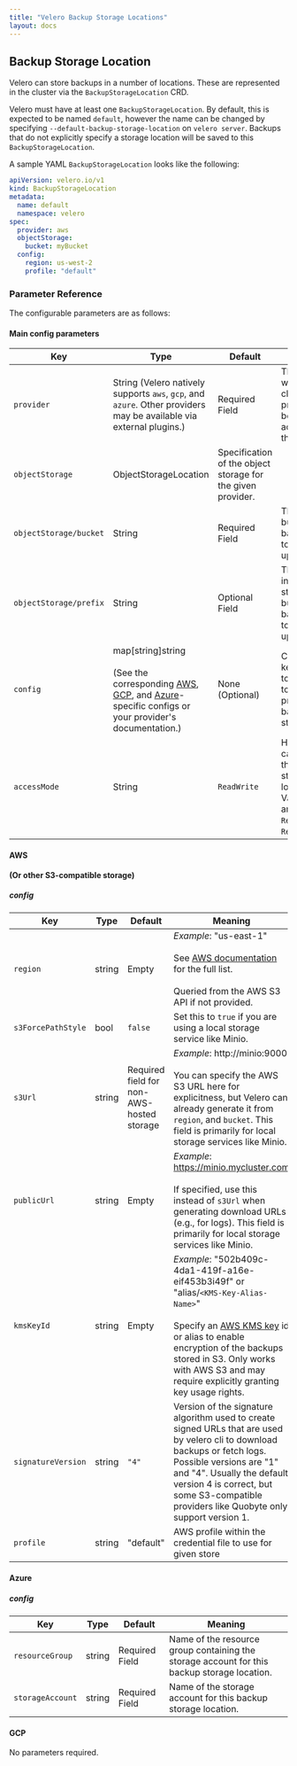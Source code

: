 ```yaml
---
title: "Velero Backup Storage Locations"
layout: docs
---
```


## Backup Storage Location

Velero can store backups in a number of locations. These are represented in the cluster via the `BackupStorageLocation` CRD.

Velero must have at least one `BackupStorageLocation`. By default, this is expected to be named `default`, however the name can be changed by specifying `--default-backup-storage-location` on `velero server`.  Backups that do not explicitly specify a storage location will be saved to this `BackupStorageLocation`.

A sample YAML `BackupStorageLocation` looks like the following:

```yaml
apiVersion: velero.io/v1
kind: BackupStorageLocation
metadata:
  name: default
  namespace: velero
spec:
  provider: aws
  objectStorage:
    bucket: myBucket
  config:
    region: us-west-2
    profile: "default"
```

### Parameter Reference

The configurable parameters are as follows:

#### Main config parameters

| Key | Type | Default | Meaning |
| --- | --- | --- | --- |
| `provider` | String (Velero natively supports `aws`, `gcp`, and `azure`. Other providers may be available via external plugins.)| Required Field | The name for whichever cloud provider will be used to actually store the backups. |
| `objectStorage` | ObjectStorageLocation | Specification of the object storage for the given provider. |
| `objectStorage/bucket` | String | Required Field | The storage bucket where backups are to be uploaded. |
| `objectStorage/prefix` | String | Optional Field | The directory inside a storage bucket where backups are to be uploaded. |
| `config` | map[string]string<br><br>(See the corresponding [AWS][0], [GCP][1], and [Azure][2]-specific configs or your provider's documentation.) | None (Optional) | Configuration keys/values to be passed to the cloud provider for backup storage. |
| `accessMode` | String | `ReadWrite` | How Velero can access the backup storage location. Valid values are `ReadWrite`, `ReadOnly`. |


#### AWS

**(Or other S3-compatible storage)**

##### config

| Key | Type | Default | Meaning |
| --- | --- | --- | --- |
| `region` | string | Empty | *Example*: "us-east-1"<br><br>See [AWS documentation][3] for the full list.<br><br>Queried from the AWS S3 API if not provided. |
| `s3ForcePathStyle` | bool | `false` | Set this to `true` if you are using a local storage service like Minio. |
| `s3Url` | string | Required field for non-AWS-hosted storage| *Example*: http://minio:9000<br><br>You can specify the AWS S3 URL here for explicitness, but Velero can already generate it from `region`, and `bucket`. This field is primarily for local storage services like Minio.|
| `publicUrl` | string | Empty | *Example*: https://minio.mycluster.com<br><br>If specified, use this instead of `s3Url` when generating download URLs (e.g., for logs). This field is primarily for local storage services like Minio.|
| `kmsKeyId` | string | Empty | *Example*: "502b409c-4da1-419f-a16e-eif453b3i49f" or "alias/`<KMS-Key-Alias-Name>`"<br><br>Specify an [AWS KMS key][10] id or alias to enable encryption of the backups stored in S3. Only works with AWS S3 and may require explicitly granting key usage rights.|
| `signatureVersion` | string | `"4"` | Version of the signature algorithm used to create signed URLs that are used by velero cli to download backups or fetch logs. Possible versions are "1" and "4". Usually the default version 4 is correct, but some S3-compatible providers like Quobyte only support version 1.|
| `profile` | string | "default" | AWS profile within the credential file to use for given store |

#### Azure

##### config

| Key | Type | Default | Meaning |
| --- | --- | --- | --- |
| `resourceGroup` | string | Required Field | Name of the resource group containing the storage account for this backup storage location. |
| `storageAccount` | string | Required Field | Name of the storage account for this backup storage location. |

#### GCP

No parameters required.

[0]: #aws
[1]: #gcp
[2]: #azure
[3]: http://docs.aws.amazon.com/AWSEC2/latest/UserGuide/using-regions-availability-zones.html#concepts-available-regions
[10]: http://docs.aws.amazon.com/kms/latest/developerguide/overview.html

